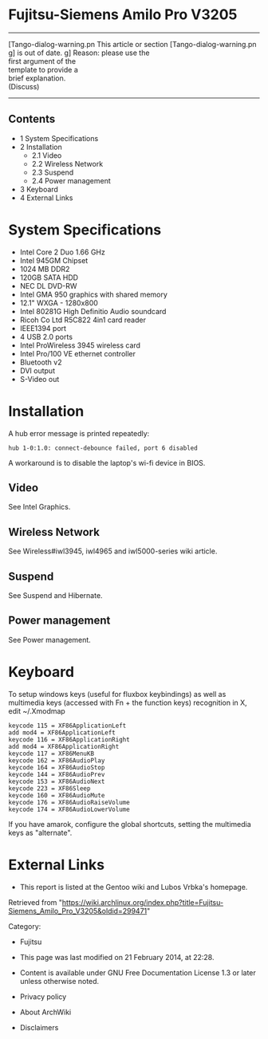 Fujitsu-Siemens Amilo Pro V3205
===============================

  ------------------------ ------------------------ ------------------------
  [Tango-dialog-warning.pn This article or section  [Tango-dialog-warning.pn
  g]                       is out of date.          g]
                           Reason: please use the   
                           first argument of the    
                           template to provide a    
                           brief explanation.       
                           (Discuss)                
  ------------------------ ------------------------ ------------------------

Contents
--------

-   1 System Specifications
-   2 Installation
    -   2.1 Video
    -   2.2 Wireless Network
    -   2.3 Suspend
    -   2.4 Power management
-   3 Keyboard
-   4 External Links

System Specifications
=====================

-   Intel Core 2 Duo 1.66 GHz
-   Intel 945GM Chipset
-   1024 MB DDR2
-   120GB SATA HDD
-   NEC DL DVD-RW
-   Intel GMA 950 graphics with shared memory
-   12.1" WXGA - 1280x800
-   Intel 80281G High Definitio Audio soundcard
-   Ricoh Co Ltd R5C822 4in1 card reader
-   IEEE1394 port
-   4 USB 2.0 ports
-   Intel ProWireless 3945 wireless card
-   Intel Pro/100 VE ethernet controller
-   Bluetooth v2
-   DVI output
-   S-Video out

Installation
============

A hub error message is printed repeatedly:

    hub 1-0:1.0: connect-debounce failed, port 6 disabled

A workaround is to disable the laptop's wi-fi device in BIOS.

Video
-----

See Intel Graphics.

Wireless Network
----------------

See Wireless#iwl3945, iwl4965 and iwl5000-series wiki article.

Suspend
-------

See Suspend and Hibernate.

Power management
----------------

See Power management.

Keyboard
========

To setup windows keys (useful for fluxbox keybindings) as well as
multimedia keys (accessed with Fn + the function keys) recognition in X,
edit ~/.Xmodmap

    keycode 115 = XF86ApplicationLeft 
    add mod4 = XF86ApplicationLeft 
    keycode 116 = XF86ApplicationRight
    add mod4 = XF86ApplicationRight
    keycode 117 = XF86MenuKB
    keycode 162 = XF86AudioPlay
    keycode 164 = XF86AudioStop
    keycode 144 = XF86AudioPrev
    keycode 153 = XF86AudioNext
    keycode 223 = XF86Sleep
    keycode 160 = XF86AudioMute
    keycode 176 = XF86AudioRaiseVolume
    keycode 174 = XF86AudioLowerVolume

If you have amarok, configure the global shortcuts, setting the
multimedia keys as "alternate".

External Links
==============

-   This report is listed at the Gentoo wiki and Lubos Vrbka's homepage.

Retrieved from
"https://wiki.archlinux.org/index.php?title=Fujitsu-Siemens_Amilo_Pro_V3205&oldid=299471"

Category:

-   Fujitsu

-   This page was last modified on 21 February 2014, at 22:28.
-   Content is available under GNU Free Documentation License 1.3 or
    later unless otherwise noted.
-   Privacy policy
-   About ArchWiki
-   Disclaimers
